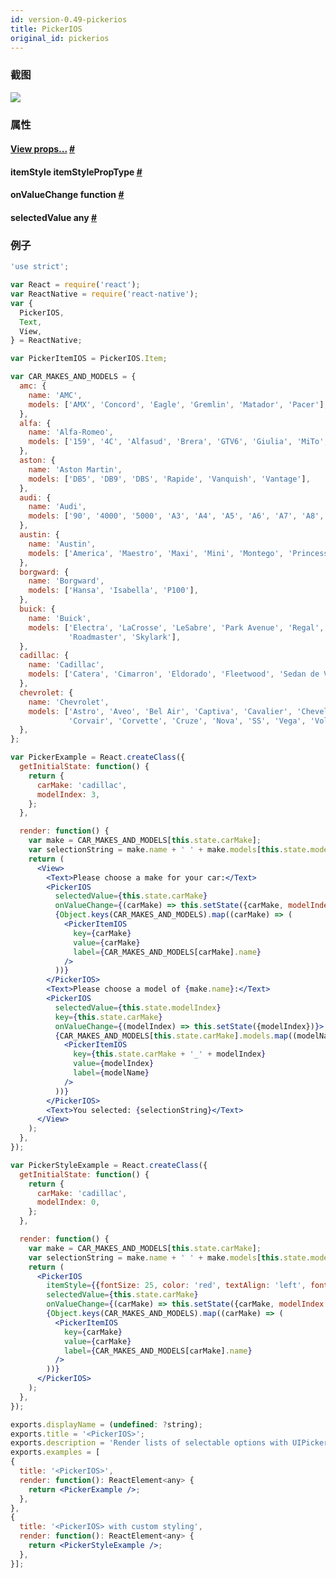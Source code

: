 ```yaml
---
id: version-0.49-pickerios
title: PickerIOS
original_id: pickerios
---
```


### 截图
![](/img/components/pickerios.png)

### 属性

<div class="props"><div class="prop"><h4 class="propTitle"><a class="anchor" name="view"></a><a href="view.html#props">View props...</a> <a class="hash-link" href="#view">#</a></h4></div>
<div class="prop"><h4 class="propTitle"><a class="anchor" name="itemstyle"></a>itemStyle <span class="propType">itemStylePropType</span> <a class="hash-link" href="#itemstyle">#</a></h4></div>
<div class="prop"><h4 class="propTitle"><a class="anchor" name="onvaluechange"></a>onValueChange <span class="propType">function</span> <a class="hash-link" href="#onvaluechange">#</a></h4></div><div class="prop"><h4 class="propTitle"><a class="anchor" name="selectedvalue"></a>selectedValue <span class="propType">any</span> <a class="hash-link" href="#selectedvalue">#</a></h4></div></div>

### 例子

```jsx
'use strict';

var React = require('react');
var ReactNative = require('react-native');
var {
  PickerIOS,
  Text,
  View,
} = ReactNative;

var PickerItemIOS = PickerIOS.Item;

var CAR_MAKES_AND_MODELS = {
  amc: {
    name: 'AMC',
    models: ['AMX', 'Concord', 'Eagle', 'Gremlin', 'Matador', 'Pacer'],
  },
  alfa: {
    name: 'Alfa-Romeo',
    models: ['159', '4C', 'Alfasud', 'Brera', 'GTV6', 'Giulia', 'MiTo', 'Spider'],
  },
  aston: {
    name: 'Aston Martin',
    models: ['DB5', 'DB9', 'DBS', 'Rapide', 'Vanquish', 'Vantage'],
  },
  audi: {
    name: 'Audi',
    models: ['90', '4000', '5000', 'A3', 'A4', 'A5', 'A6', 'A7', 'A8', 'Q5', 'Q7'],
  },
  austin: {
    name: 'Austin',
    models: ['America', 'Maestro', 'Maxi', 'Mini', 'Montego', 'Princess'],
  },
  borgward: {
    name: 'Borgward',
    models: ['Hansa', 'Isabella', 'P100'],
  },
  buick: {
    name: 'Buick',
    models: ['Electra', 'LaCrosse', 'LeSabre', 'Park Avenue', 'Regal',
             'Roadmaster', 'Skylark'],
  },
  cadillac: {
    name: 'Cadillac',
    models: ['Catera', 'Cimarron', 'Eldorado', 'Fleetwood', 'Sedan de Ville'],
  },
  chevrolet: {
    name: 'Chevrolet',
    models: ['Astro', 'Aveo', 'Bel Air', 'Captiva', 'Cavalier', 'Chevelle',
             'Corvair', 'Corvette', 'Cruze', 'Nova', 'SS', 'Vega', 'Volt'],
  },
};

var PickerExample = React.createClass({
  getInitialState: function() {
    return {
      carMake: 'cadillac',
      modelIndex: 3,
    };
  },

  render: function() {
    var make = CAR_MAKES_AND_MODELS[this.state.carMake];
    var selectionString = make.name + ' ' + make.models[this.state.modelIndex];
    return (
      <View>
        <Text>Please choose a make for your car:</Text>
        <PickerIOS
          selectedValue={this.state.carMake}
          onValueChange={(carMake) => this.setState({carMake, modelIndex: 0})}>
          {Object.keys(CAR_MAKES_AND_MODELS).map((carMake) => (
            <PickerItemIOS
              key={carMake}
              value={carMake}
              label={CAR_MAKES_AND_MODELS[carMake].name}
            />
          ))}
        </PickerIOS>
        <Text>Please choose a model of {make.name}:</Text>
        <PickerIOS
          selectedValue={this.state.modelIndex}
          key={this.state.carMake}
          onValueChange={(modelIndex) => this.setState({modelIndex})}>
          {CAR_MAKES_AND_MODELS[this.state.carMake].models.map((modelName, modelIndex) => (
            <PickerItemIOS
              key={this.state.carMake + '_' + modelIndex}
              value={modelIndex}
              label={modelName}
            />
          ))}
        </PickerIOS>
        <Text>You selected: {selectionString}</Text>
      </View>
    );
  },
});

var PickerStyleExample = React.createClass({
  getInitialState: function() {
    return {
      carMake: 'cadillac',
      modelIndex: 0,
    };
  },

  render: function() {
    var make = CAR_MAKES_AND_MODELS[this.state.carMake];
    var selectionString = make.name + ' ' + make.models[this.state.modelIndex];
    return (
      <PickerIOS
        itemStyle={{fontSize: 25, color: 'red', textAlign: 'left', fontWeight: 'bold'}}
        selectedValue={this.state.carMake}
        onValueChange={(carMake) => this.setState({carMake, modelIndex: 0})}>
        {Object.keys(CAR_MAKES_AND_MODELS).map((carMake) => (
          <PickerItemIOS
            key={carMake}
            value={carMake}
            label={CAR_MAKES_AND_MODELS[carMake].name}
          />
        ))}
      </PickerIOS>
    );
  },
});

exports.displayName = (undefined: ?string);
exports.title = '<PickerIOS>';
exports.description = 'Render lists of selectable options with UIPickerView.';
exports.examples = [
{
  title: '<PickerIOS>',
  render: function(): ReactElement<any> {
    return <PickerExample />;
  },
},
{
  title: '<PickerIOS> with custom styling',
  render: function(): ReactElement<any> {
    return <PickerStyleExample />;
  },
}];
```